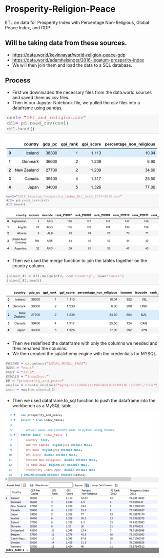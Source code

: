 # Prosperity-Religion-Peace
ETL on data for Prosperity Index with Percentage Non-Religious, Global Peace Index, and GDP

## Will be taking data from these sources.
* https://data.world/kevinnayar/world-religion-peace-gdp
* https://data.world/adamhelsinger/2016-legatum-prosperity-index
* We will then join them and load the data to a SQL database.

## Process

* First we downloaded the necessary files from the data.world sources and saved them as csv files.
* Then in our Jupyter Notebook file, we pulled the csv files into a dataframe using pandas.

![read1.png](images/read1.PNG)
![read2.png](images/read2.PNG)

* Then we used the merge function to join the tables together on the country column.

![join.png](images/join.PNG)

* Then we redefined the dataframe with only the columns we needed and then renamed the columns.
* We then created the sqlalchemy engine with the credentials for MYSQL.

![cred.png](images/cred.PNG)

* Then we used dataframe.to_sql function to push the dataframe into the workbench as a MySQL table.

![sql.png](images/sql.PNG)
